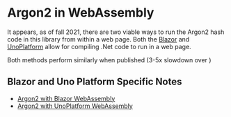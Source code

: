 ﻿# Argon2 in WebAssembly

It appears, as of fall 2021, there are two viable ways to run the Argon2 hash
code in this library from within a web page. Both the [Blazor](https://dotnet.microsoft.com/apps/aspnet/web-apps/blazor)
and [UnoPlatform](https://platform.uno/) allow for compiling .Net code to run
in a web page.

Both methods perform similarly when published (3-5x slowdown over )

## Blazor and Uno Platform Specific Notes

* [Argon2 with Blazor WebAssembly](blazor.html)
* [Argon2 with UnoPlatform WebAssembly](unoplatform.html)